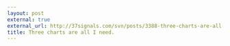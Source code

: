 ```yaml
---
layout: post
external: true
external_url: http://37signals.com/svn/posts/3388-three-charts-are-all-i-need
title: Three charts are all I need.
---
```


